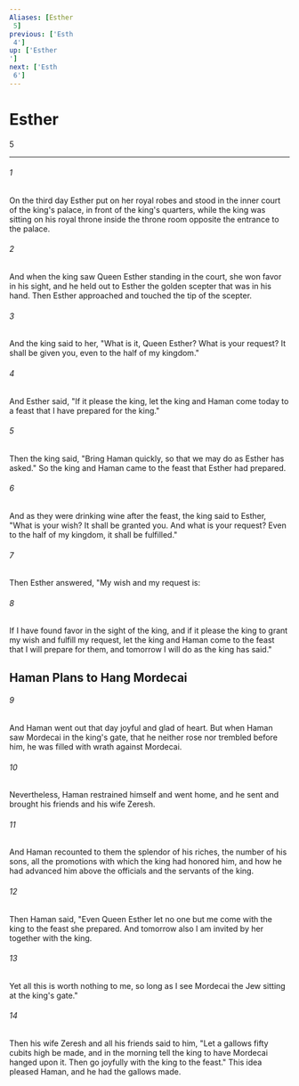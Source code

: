 ```yaml
---
Aliases: [Esther 5]
previous: ['Esth 4']
up: ['Esther']
next: ['Esth 6']
---
```

# Esther 5

***
 

###### 1 
On the third day Esther put on her royal robes and stood in the inner court of the king's palace, in front of the king's quarters, while the king was sitting on his royal throne inside the throne room opposite the entrance to the palace.  

###### 2 
And when the king saw Queen Esther standing in the court, she won favor in his sight, and he held out to Esther the golden scepter that was in his hand. Then Esther approached and touched the tip of the scepter.  

###### 3 
And the king said to her, "What is it, Queen Esther? What is your request? It shall be given you, even to the half of my kingdom."  

###### 4 
And Esther said, "If it please the king, let the king and Haman come today to a feast that I have prepared for the king."  

###### 5 
Then the king said, "Bring Haman quickly, so that we may do as Esther has asked." So the king and Haman came to the feast that Esther had prepared.  

###### 6 
And as they were drinking wine after the feast, the king said to Esther, "What is your wish? It shall be granted you. And what is your request? Even to the half of my kingdom, it shall be fulfilled."  

###### 7 
Then Esther answered, "My wish and my request is:  

###### 8 
If I have found favor in the sight of the king, and if it please the king to grant my wish and fulfill my request, let the king and Haman come to the feast that I will prepare for them, and tomorrow I will do as the king has said."  ## Haman Plans to Hang Mordecai  

###### 9 
And Haman went out that day joyful and glad of heart. But when Haman saw Mordecai in the king's gate, that he neither rose nor trembled before him, he was filled with wrath against Mordecai.  

###### 10 
Nevertheless, Haman restrained himself and went home, and he sent and brought his friends and his wife Zeresh.  

###### 11 
And Haman recounted to them the splendor of his riches, the number of his sons, all the promotions with which the king had honored him, and how he had advanced him above the officials and the servants of the king.  

###### 12 
Then Haman said, "Even Queen Esther let no one but me come with the king to the feast she prepared. And tomorrow also I am invited by her together with the king.  

###### 13 
Yet all this is worth nothing to me, so long as I see Mordecai the Jew sitting at the king's gate."  

###### 14 
Then his wife Zeresh and all his friends said to him, "Let a gallows fifty cubits high be made, and in the morning tell the king to have Mordecai hanged upon it. Then go joyfully with the king to the feast." This idea pleased Haman, and he had the gallows made.
